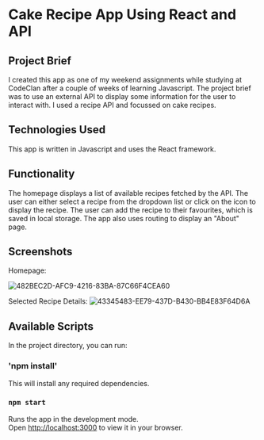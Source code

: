 # Cake Recipe App Using React and API

## Project Brief
I created this app as one of my weekend assignments while studying at CodeClan after a couple of weeks of learning Javascript. The project brief was to use an external API to display some information for the user to interact with. I used a recipe API and focussed on cake recipes. 

## Technologies Used
This app is written in Javascript and uses the React framework.

## Functionality
The homepage displays a list of available recipes fetched by the API. The user can either select a recipe from the dropdown list or click on the icon to display the recipe. The user can add the recipe to their favourites, which is saved in local storage. 
The app also uses routing to display an "About" page.

## Screenshots

Homepage:

![482BEC2D-AFC9-4216-83BA-87C66F4CEA60](https://user-images.githubusercontent.com/107416924/194509699-f73d8f71-ff7e-413e-8022-13f5011ff2a6.jpeg)

Selected Recipe Details:
![43345483-EE79-437D-B430-BB4E83F64D6A](https://user-images.githubusercontent.com/107416924/194509737-bc590b8a-1236-498f-b6fd-2e5bb4d84ce5.jpeg)


## Available Scripts

In the project directory, you can run:

### 'npm install'
This will install any required dependencies.

### `npm start`

Runs the app in the development mode.\
Open [http://localhost:3000](http://localhost:3000) to view it in your browser.



